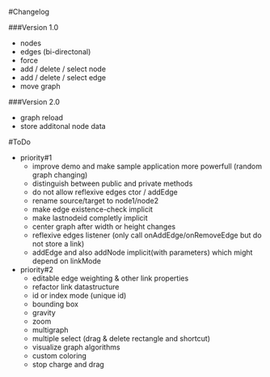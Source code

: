 #Changelog

###Version 1.0
- nodes
- edges (bi-directonal)
- force
- add / delete / select node
- add / delete / select edge
- move graph

###Version 2.0
- graph reload
- store additonal node data

#ToDo
- priority#1
	- improve demo and make sample application more powerfull (random graph changing)
	- distinguish between public and private methods
	- do not allow reflexive edges ctor / addEdge
	- rename source/target to node1/node2
	- make edge existence-check implicit
	- make lastnodeid completly implicit
	- center graph after width or height changes
	- reflexive edges listener (only call onAddEdge/onRemoveEdge but do not store a link)
	- addEdge and also addNode implicit(with parameters) which might depend on linkMode
- priority#2
	- editable edge weighting & other link properties
	- refactor link datastructure
	- id or index mode (unique id)
	- bounding box
	- gravity
	- zoom
	- multigraph
	- multiple select (drag & delete rectangle and shortcut)
	- visualize graph algorithms
	- custom coloring
	- stop charge and drag